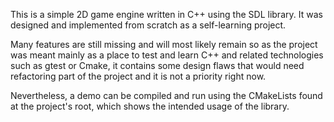 This is a simple 2D game engine written in C++ using the SDL library. It was designed and implemented from scratch as a self-learning project.

Many features are still missing and will most likely remain so as the project was meant mainly as a place to test and learn C++ and related technologies such as gtest or Cmake, it contains some design flaws that would need refactoring part of the project and it is not a priority right now.

Nevertheless, a demo can be compiled and run using the CMakeLists found at the project's root, which shows the intended usage of the library.